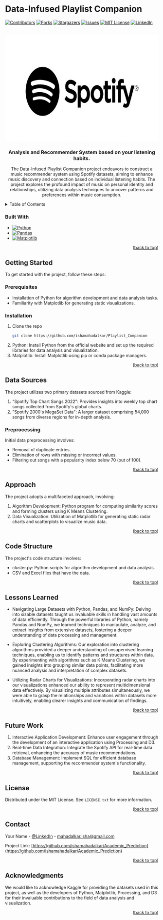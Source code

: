 # Data-Infused Playlist Companion

<!-- Improved compatibility of back to top link: See: https://github.com/othneildrew/Best-README-Template/pull/73 -->
<a name="readme-top"></a>

<!-- PROJECT SHIELDS -->
<!--
*** I'm using markdown "reference style" links for readability.
*** Reference links are enclosed in brackets [ ] instead of parentheses ( ).
*** See the bottom of this document for the declaration of the reference variables
*** for contributors-url, forks-url, etc. This is an optional, concise syntax you may use.
*** https://www.markdownguide.org/basic-syntax/#reference-style-links
-->
[![Contributors][contributors-shield]][contributors-url]
[![Forks][forks-shield]][forks-url]
[![Stargazers][stars-shield]][stars-url]
[![Issues][issues-shield]][issues-url]
[![MIT License][license-shield]][license-url]
[![LinkedIn][linkedin-shield]][linkedin-url]


<!-- PROJECT LOGO -->
<br />
<div align="center">
  <a href="https://github.com/ishamahadalkar/Playlist_Companion">
    <img src="logo_playlist.jpeg" height="350px" alt="Logo" >
  </a>
  
<!-- Section Name tag -->
<a name="#about-the-project"></a>
<h3 align="center">Analysis and Recommemder System based on your listening habits.</h3>

  <p align="center">
    The Data-Infused Playlist Companion project endeavors to construct a music recommender system using Spotify datasets, aiming to enhance music discovery and connection based on individual listening habits. The project explores the profound impact of music on personal identity and relationships, utilizing data analysis techniques to uncover patterns and preferences within music consumption.
    <br />
  </p>
</div>



<!-- TABLE OF CONTENTS -->
<details>
  <summary>Table of Contents</summary>
  <ol>
    <li>
      <a href="#about-the-project">About The Project</a>
      <ul>
        <li><a href="#built-with">Built With</a></li>
      </ul>
    </li>
    <li>
      <a href="#getting-started">Getting Started</a>
      <ul>
        <li><a href="#prerequisites">Prerequisites</a></li>
        <li><a href="#installation">Installation</a></li>
      </ul>
    </li>
    <li><a href="#data-sources">Data Sources</a>
      <ul>
          <li><a href="#preprocessing">Preprocessing</a></li>
      </ul>
    </li>
    <li><a href="#approach">Approach</a></li>
    <li><a href="#code-structure">Code Structure</a></li>
    <li><a href="#lessons-learned">Lessons Learned</a></li>
    <li><a href="#future-work">Future Work</a></li>
    <li><a href="#license">License</a></li>
    <li><a href="#contact">Contact</a></li>
    <li><a href="#acknowledgments">Acknowledgments</a></li>
  </ol>
</details>

<!-- Section Name tag -->
<a name="#built-with"></a>

### Built With

* [![Python][python-badge]][python-url]
* [![Pandas][pandas-badge]][pandas-url]
* [![Matplotlib][matplotlib-badge]][matplotlib-url]

<p align="right">(<a href="#readme-top">back to top</a>)</p>


<!-- GETTING STARTED -->
## Getting Started

To get started with the project, follow these steps:

<!-- Section Name tag -->
<a name="#getting-started"></a>

### Prerequisites

<!-- Section Name tag -->
<a name="#prerequisites"></a>

- Installation of Python for algorithm development and data analysis tasks.
- Familiarity with Matplotlib for generating static visualizations.

### Installation

<!-- Section Name tag -->
<a name="#installation"></a>

1. Clone the repo
   ```sh
   git clone https://github.com/ishamahadalkar/Playlist_Companion
   ```
 2. Python: Install Python from the official website and set up the required libraries for data analysis and visualization.
 3. Matplotlib: Install Matplotlib using pip or conda package managers.
    
<p align="right">(<a href="#readme-top">back to top</a>)</p>

<!-- DATA SOURCES -->
## Data Sources

<!-- Section Name tag -->
<a name="#data-sources"></a>

The project utilizes two primary datasets sourced from Kaggle:

1. "Spotify Top Chart Songs 2022": Provides insights into weekly top chart songs collected from Spotify's global charts.
2. "Spotify 2000's MegaSet Data": A larger dataset comprising 54,000 songs from diverse regions for in-depth analysis.

### Preprocessing

<!-- Section Name tag -->
<a name="#preprocessing"></a>

Initial data preprocessing involves:

- Removal of duplicate entries.
- Elimination of rows with missing or incorrect values.
- Filtering out songs with a popularity index below 70 (out of 100).

<p align="right">(<a href="#readme-top">back to top</a>)</p>


<!-- APPROACH -->
## Approach

<!-- Section Name tag -->
<a name="#approach"></a>

The project adopts a multifaceted approach, involving:

1. Algorithm Development: Python program for computing similarity scores and forming clusters using K Means Clustering.
2. Data Visualization: Utilization of Matplotlib for generating static radar charts and scatterplots to visualize music data.

<p align="right">(<a href="#readme-top">back to top</a>)</p>

<!-- CODE STRUCTURE -->
## Code Structure

<!-- Section Name tag -->
<a name="#code-structure"></a>

The project's code structure involves:

- cluster.py: Python scripts for algorithm development and data analysis.
- CSV and Excel files that have the data.

<p align="right">(<a href="#readme-top">back to top</a>)</p>


<!-- Lessons Learned -->
## Lessons Learned

<!-- Section Name tag -->
<a name="#lessons-learned"></a>

- Navigating Large Datasets with Python, Pandas, and NumPy: Delving into sizable datasets taught us invaluable skills in handling vast amounts of data efficiently. Through the powerful libraries of Python, namely Pandas and NumPy, we learned techniques to manipulate, analyze, and extract insights from extensive datasets, fostering a deeper understanding of data processing and management.

- Exploring Clustering Algorithms: Our exploration into clustering algorithms provided a deeper understanding of unsupervised learning techniques, enabling us to identify patterns and structures within data. By experimenting with algorithms such as K Means Clustering, we gained insights into grouping similar data points, facilitating more nuanced analysis and interpretation of complex datasets.

- Utilizing Radar Charts for Visualizations: Incorporating radar charts into our visualizations enhanced our ability to represent multidimensional data effectively. By visualizing multiple attributes simultaneously, we were able to grasp the relationships and variations within datasets more intuitively, enabling clearer insights and communication of findings.

<p align="right">(<a href="#readme-top">back to top</a>)</p>

<!-- FUTURE WORK -->
## Future Work

<!-- Section Name tag -->
<a name="#future-work"></a>

1. Interactive Application Development: Enhance user engagement through the development of an interactive application using Processing and D3.
2. Real-time Data Integration: Integrate the Spotify API for real-time data retrieval, enhancing the accuracy of music recommendations.
3. Database Management: Implement SQL for efficient database management, supporting the recommender system's functionality.

<p align="right">(<a href="#readme-top">back to top</a>)</p>


<!-- LICENSE -->
## License

<!-- Section Name tag -->
<a name="#license"></a>

Distributed under the MIT License. See `LICENSE.txt` for more information.

<p align="right">(<a href="#readme-top">back to top</a>)</p>



<!-- CONTACT -->
## Contact

<!-- Section Name tag -->
<a name="#contact"></a>

Your Name - [@LinkedIn]([linked-url]) - mahadalkar.isha@gmail.com

Project Link: [https://github.com/ishamahadalkar/Academic_Prediction](https://github.com/ishamahadalkar/Academic_Prediction)

<p align="right">(<a href="#readme-top">back to top</a>)</p>



<!-- ACKNOWLEDGMENTS -->
## Acknowledgments

<!-- Section Name tag -->
<a name="#acknowledgments"></a>

We would like to acknowledge Kaggle for providing the datasets used in this project, as well as the developers of Python, Matplotlib, Processing, and D3 for their invaluable contributions to the field of data analysis and visualization.

<p align="right">(<a href="#readme-top">back to top</a>)</p>



<!-- MARKDOWN LINKS & IMAGES -->
<!-- https://www.markdownguide.org/basic-syntax/#reference-style-links -->
[repository-name]: https://github.com/ishamahadalkar/Playlist_Companion
[contributors-shield]: https://img.shields.io/github/contributors/ishamahadalkar/Playlist_Companion.svg?style=for-the-badge
[contributors-url]: https://github.com/ishamahadalkar/Playlist_Companion/graphs/contributors
[forks-shield]: https://img.shields.io/github/forks/ishamahadalkar/Playlist_Companion.svg?style=for-the-badge
[forks-url]: https://github.com/ishamahadalkar/Playlist_Companion/network/members
[stars-shield]: https://img.shields.io/github/stars/ishamahadalkar/Playlist_Companion.svg?style=for-the-badge
[stars-url]: https://github.com/ishamahadalkar/Playlist_Companion/stargazers
[issues-shield]: https://img.shields.io/github/issues/ishamahadalkar/Playlist_Companion.svg?style=for-the-badge
[issues-url]: https://github.com/ishamahadalkar/Playlist_Companion/issues
[license-shield]: https://img.shields.io/github/license/ishamahadalkar/Playlist_Companion.svg?style=for-the-badge
[license-url]: https://github.com/ishamahadalkar/Playlist_Companion/blob/master/LICENSE.txt
[linkedin-shield]: https://img.shields.io/badge/-LinkedIn-black.svg?style=for-the-badge&logo=linkedin&colorB=555
[linkedin-url]: https://linkedin.com/in/isha-mahadalkar

[python-badge]: https://img.shields.io/badge/Python-3776AB?style=for-the-badge&logo=python&logoColor=white
[scikit-learn-badge]: https://img.shields.io/badge/scikit--learn-F7931E?style=for-the-badge&logo=scikit-learn&logoColor=white
[pandas-badge]: https://img.shields.io/badge/Pandas-150458?style=for-the-badge&logo=pandas&logoColor=white
[numpy-badge]: https://img.shields.io/badge/NumPy-013243?style=for-the-badge&logo=numpy&logoColor=white
[matplotlib-badge]: https://img.shields.io/badge/Matplotlib-3776AB?style=for-the-badge&logo=matplotlib&logoColor=white
[seaborn-badge]: https://img.shields.io/badge/Seaborn-008ABC?style=for-the-badge&logo=seaborn&logoColor=white

[python-url]: https://www.python.org/
[scikit-learn-url]: https://scikit-learn.org/
[pandas-url]: https://pandas.pydata.org/
[numpy-url]: https://numpy.org/
[matplotlib-url]: https://matplotlib.org/
[seaborn-url]: https://seaborn.pydata.org/


